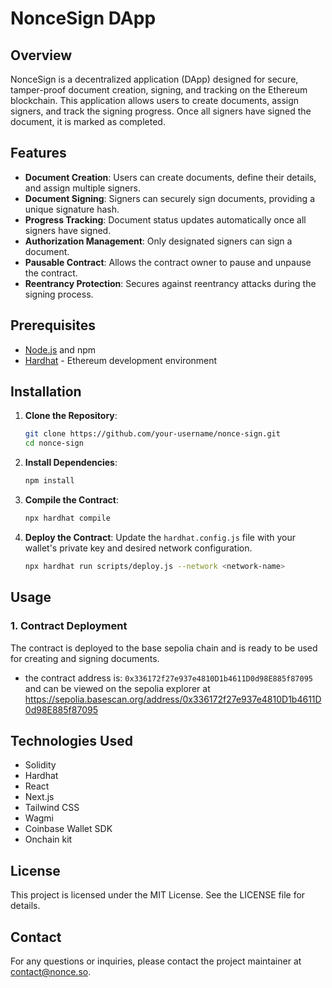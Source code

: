 # NonceSign DApp

## Overview
NonceSign is a decentralized application (DApp) designed for secure, tamper-proof document creation, signing, and tracking on the Ethereum blockchain. This application allows users to create documents, assign signers, and track the signing progress. Once all signers have signed the document, it is marked as completed.

## Features
- **Document Creation**: Users can create documents, define their details, and assign multiple signers.
- **Document Signing**: Signers can securely sign documents, providing a unique signature hash.
- **Progress Tracking**: Document status updates automatically once all signers have signed.
- **Authorization Management**: Only designated signers can sign a document.
- **Pausable Contract**: Allows the contract owner to pause and unpause the contract.
- **Reentrancy Protection**: Secures against reentrancy attacks during the signing process.

## Prerequisites
- [Node.js](https://nodejs.org/en/download/) and npm
- [Hardhat](https://hardhat.org/) - Ethereum development environment

## Installation

1. **Clone the Repository**:
    ```bash
    git clone https://github.com/your-username/nonce-sign.git
    cd nonce-sign
    ```

2. **Install Dependencies**:
    ```bash
    npm install
    ```

3. **Compile the Contract**:
    ```bash
    npx hardhat compile
    ```

4. **Deploy the Contract**:
    Update the `hardhat.config.js` file with your wallet's private key and desired network configuration.
    
    ```bash
    npx hardhat run scripts/deploy.js --network <network-name>
    ```

## Usage

### 1. Contract Deployment
The contract is deployed to the base sepolia chain and is ready to be used for creating and signing documents.

- the contract address is: `0x336172f27e937e4810D1b4611D0d98E885f87095` and can be viewed on the sepolia explorer at https://sepolia.basescan.org/address/0x336172f27e937e4810D1b4611D0d98E885f87095

## Technologies Used
- Solidity
- Hardhat
- React
- Next.js
- Tailwind CSS
- Wagmi
- Coinbase Wallet SDK
- Onchain kit

## License
This project is licensed under the MIT License. See the LICENSE file for details.

## Contact
For any questions or inquiries, please contact the project maintainer at [contact@nonce.so](mailto:contact@nonce.so).
